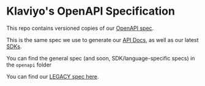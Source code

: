 # Klaviyo's OpenAPI Specification

This repo contains versioned copies of our [OpenAPI spec](https://www.openapis.org/).

This is the same spec we use to generate our [API Docs](https://developers.klaviyo.com/en), as well as our latest [SDKs](https://developers.klaviyo.com/en/docs/sdk_overview).

You can find the general spec (and soon, SDK/language-specific specs) in the `openapi` folder

You can find our [LEGACY spec here](https://klaviyo-openapi.s3.amazonaws.com/spec.json).
